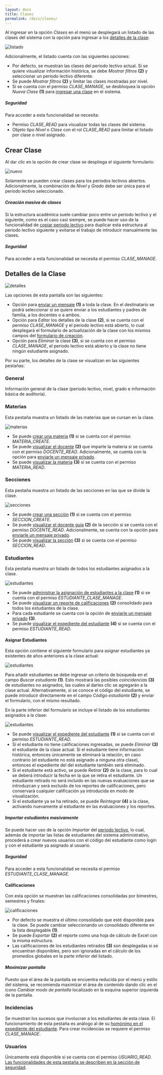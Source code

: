 ```yaml
---
layout: docs
title: Clases
permalink: /docs/clases/
---
```


Al ingresar en la opción *Clases* en el menú se desplegará un listado de las clases del sistema con la opción para ingresar a
los [detalles de la clase](#detalles_de_la_clase):

![listado](/img/docs/clases_index.png)

Adicionalmente, el listado cuenta con las siguientes opciones:

- Por defecto, se muestran las clases del periodo lectivo actual. Si se quiere visualizar información histórica, se debe *Mostrar filtros* **(2)**
  y seleccionar un periodo lectivo diferente.
- Se puede *Mostrar filtros* **(2)** y limitar las clases mostradas por nivel.
- Si se cuenta con el permiso *CLASE_MANAGE*, se desbloquea la opción *Nueva Clase* **(1)** para [ingresar una clase](#crear_clase) en el sistema.

<div class="note info">
  <h5>Seguridad</h5>
  <p>Para acceder a esta funcionalidad se necesita:</p>
  <ul>
    <li>Permiso <i>CLASE_READ</i> para visualizar todas las clases del sistema.</li>
    <li>Objeto tipo <i>Nivel</i> o <i>Clase</i> con el rol <i>CLASE_READ</i> para limitar el listado por clase o nivel asignado.</li>
  </ul>
</div>

## Crear Clase

Al dar clic en la opción de crear clase se despliega el siguiente formulario:

![nuevo](/img/docs/clases_new.png)

Solamente se pueden crear clases para los periodos lectivos abiertos. Adicionalmente, la combinación de *Nivel* y *Grado* debe ser única 
para el periodo lectivo seleccionado.

<div class="note">
  <h5>Creación masiva de clases</h5>
  <p>Si la estructura académica suele cambiar poco entre un periodo lectivo y el siguiente, como es el caso casi siempre, se puede hacer uso de 
    la funcionalidad de <a href="/docs/periodo_lectivos/#copiar">copiar periodo lectivo</a> para duplicar esta estructura al periodo lectivo siguiente y 
    evitarse el trabajo de introducir manualmente las clases.</p>
</div>

<div class="note info">
  <h5>Seguridad</h5>
  <p>Para acceder a esta funcionalidad se necesita el permiso <i>CLASE_MANAGE</i>.</p>
</div>

## Detalles de la Clase

![detalles](/img/docs/clases_show.png)

Las opciones de esta pantalla son las siguientes:

- Opción para [enviar un mensaje](/docs/mensajes/#crear_mensaje) **(1)** a toda la clase. En el destinatario se podrá seleccionar si se quiere
  enviar a los estudiantes y padres de familia, a los docentes o a ambos.
- Opción para *Editar* los detalles de la clase **(2)**, si se cuenta con el permiso *CLASE_MANAGE* y el periodo lectivo está abierto, 
  lo cual desplegará el formulario de actualización de la clase con los mismos campos del [formulario de creación](#crear_clase).
- Opción para *Eliminar* la clase **(3)**, si se cuenta con el permiso *CLASE_MANAGE*, el periodo lectivo está abierto y la clase no tiene
  ningún estudiante asignado.

Por su parte, los detalles de la clase se visualizan en las siguientes pestañas:

### General

Información general de la clase (periodo lectivo, nivel, grado e información básica de auditoría).

### Materias

Esta pestaña muestra un listado de las materias que se cursan en la clase.

![materias](/img/docs/clases_show_materias.png)

- Se puede [crear una materia](/docs/materias/#crear_materia) **(1)** si se cuenta con el permiso *MATERIA_CREATE*.
- Se puede [visualizar el docente](/docs/docentes/#expediente_del_docente) **(2)** que imparte la materia si se cuenta con el permiso *DOCENTE_READ*. Adicionalmente,
  se cuenta con la opción para [enviarle un mensaje privado](/docs/mensajes/#crear_mensaje).
- Se puede [visualizar la materia](/docs/materias/#detalles_de_la_materia) **(3)** si se cuenta con el permiso *MATERIA_READ*.

### Secciones

Esta pestaña muestra un listado de las secciones en las que se divide la clase.

![secciones](/img/docs/clases_show_secciones.png)

- Se puede [crear una sección](/docs/secciones/#crear_seccin) **(1)** si se cuenta con el permiso *SECCION_CREATE*.
- Se puede [visualizar el docente guía](/docs/docentes/#expediente_del_docente) **(2)** de la sección si se cuenta con el permiso *DOCENTE_READ*. Adicionalmente,
  se cuenta con la opción para [enviarle un mensaje privado](/docs/mensajes/#crear_mensaje).
- Se puede [visualizar la sección](/docs/secciones/#detalles_de_la_seccin) **(3)** si se cuenta con el permiso *SECCION_READ*.

### Estudiantes

Esta pestaña muestra un listado de todos los estudiantes asignados a la clase.

![estudiantes](/img/docs/clases_show_estudiantes.png)

- Se puede [administrar la asignación de estudiantes a la clase](#asignar_estudiantes) **(1)** si se cuenta con el permiso *ESTUDIANTE_CLASE_MANAGE*.
- Se puede [visualizar un reporte de calificaciones](#calificaciones) **(2)** consolidado para todos los estudiantes de la clase.
- Para cada estudiante se cuenta con la opción de [enviarle un mensaje privado](/docs/mensajes/#crear_mensaje) **(3)**.
- Se puede [visualizar el expediente del estudiante](/docs/estudiantes/#expediente_del_estudiante) **(4)** si se cuenta con el permiso *ESTUDIANTE_READ*.

#### Asignar Estudiantes

Esta opción contiene el siguiente formulario para asignar estudiantes ya existentes de años anteriores a la clase actual:

![estudiantes](/img/docs/clases_show_estudiantes_manage.png)

Para añadir estudiantes se debe ingresar un criterio de búsqueda en el campo *Buscar estudiante* **(1)**. Esto mostrará las posibles *coincidencias* **(3)**
de estudiantes no asignados, las cuales al darles clic se agregarán a la clase actual. Alternativamente, si se conoce el código del estudiante, se puede
introducir directamente en el campo *Código estudiante* **(2)** y enviar el formulario, con el mismo resultado.

En la parte inferior del formulario se incluye el listado de los estudiantes asignados a la clase:

![estudiantes](/img/docs/clases_show_estudiantes_manage_2.png)

- Se puede [visualizar el expediente del estudiante](/docs/estudiantes/#expediente_del_estudiante) **(1)** si se cuenta con el permiso *ESTUDIANTE_READ*.
- Si el estudiante no tiene calificaciones ingresadas, se puede *Eliminar* **(3)** el estudiante de la clase actual. Si el estudiante tiene información histórica, 
  entonces únicamente se eliminará la relación, en caso contrario (el estudiante no está asignado a ninguna otra clase), entonces el expediente del 
  del estudiante también será eliminado.
- Si el estudiante está activo, se puede *Retirar* **(2)** de la clase, para lo cual se deberá introducir la fecha en la que se retira el estudiante. Un estudiante
  retirado no será incluido en las nuevas evaluaciones que se introduzcan y será excluido de los reportes de calificaciones, pero conservará cualquier
  calificación ya introducida en modo de visualización.
- Si el estudiante ya se ha retirado, se puede *Reintegrar* **(4)** a la clase, activando nuevamente al estudiante en las evaluaciones y los reportes.

<div class="note">
  <h5>Importar estudiantes masivamente</h5>
  <p>Se puede hacer uso de la opción <i>Importar</i> del <a href="/docs/periodos_lectivos/#importar">periodo lectivo</a>, lo cual, además de importar las 
    listas de estudiantes del sistema administrativo, procederá a crear nuevos usuarios con el código del estudiante como login y con el estudiante ya 
    asignado al usuario.</p>
</div>

<div class="note info">
  <h5>Seguridad</h5>
  <p>Para acceder a esta funcionalidad se necesita el permiso <i>ESTUDIANTE_CLASE_MANAGE</i>.</p>
</div>

#### Calificaciones

Con esta opción se muestran las calificaciones consolidadas por bimestres, semestres y finales:

![calificaciones](/img/docs/clases_show_estudiantes_calificaciones.png)

- Por defecto se muestra el último consolidado que esté disponible para la clase. Se puede cambiar seleccionando un consolidado diferente en la lista desplegable **(1)**.
- Se puede *Exportar* **(2)** el reporte como una hoja de cálculo de Excel con la misma estructura.
- Las calificaciones de los estudiantes retirados **(3)** son desplegadas si se encuentran disponibles, pero son ignoradas en el cálculo de los promedios globales
  en la parte inferior del listado.

<div class="note">
  <h5>Maximizar pantalla</h5>
  <p>Puesto que el área de la pantalla se encuentra reducida por el menú y estilo del sistema, se recomienda maximizar el área de contenido dando clic en el 
    ícono <i>Cambiar modo de pantalla</i> localizado en la esquina superior izquierda de la pantalla.</p>
</div>

### Incidencias

Se muestran los sucesos que involucran a los estudiantes de esta clase. El funcionamiento de esta pestaña es análogo al de su 
[homónimo en el expediente del estudiante](/docs/estudiantes/#incidencias). Para crear incidencias se requiere el permiso *CLASE_MANAGE*.

### Usuarios

Únicamente está disponible si se cuenta con el permiso *USUARIO_READ*. [Las funcionalidades de esta pestaña se describen en la sección de seguridad](/docs/seguridad/#objetos).
